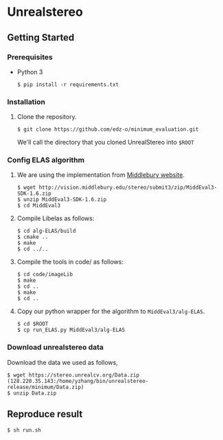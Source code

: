 # Unrealstereo

## Getting Started

### Prerequisites

- Python 3


    ```
    $ pip install -r requirements.txt
    ```

### Installation

1. Clone the repository.

    ```
    $ git clone https://github.com/edz-o/minimum_evaluation.git
    ```
    We'll call the directory that you cloned UnrealStereo into `$ROOT`

### Config ELAS algorithm

1. We are using the implementation from [Middlebury website](http://vision.middlebury.edu/stereo/submit3/). 

    ```
    $ wget http://vision.middlebury.edu/stereo/submit3/zip/MiddEval3-SDK-1.6.zip
    $ unzip MiddEval3-SDK-1.6.zip
    $ cd MiddEval3
    ```

2. Compile Libelas as follows:

    ```
    $ cd alg-ELAS/build
    $ cmake ..
    $ make
    $ cd ../..
    ```

3. Compile the tools in code/ as follows:

    ```
    $ cd code/imageLib
    $ make
    $ cd ..
    $ make
    $ cd ..
    ```

4. Copy our python wrapper for the algorithm to `MiddEval3/alg-ELAS`.

    ```
    $ cd $ROOT
    $ cp run_ELAS.py MiddEval3/alg-ELAS
    ```

### Download unrealstereo data

Download the data we used as follows,

```
$ wget https://stereo.unrealcv.org/Data.zip (128.220.35.143:/home/yzhang/bin/unrealstereo-release/minimum/Data.zip)
$ unzip Data.zip
```

## Reproduce result

```shell
$ sh run.sh
```